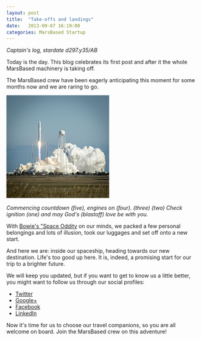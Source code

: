 ```yaml
---
layout: post
title:  "Take-offs and landings"
date:   2013-09-07 16:19:00
categories: MarsBased Startup
---
```


*Captain's log, stardate d297.y35/AB*

Today is the day. This blog celebrates its first post and after it the whole MarsBased machinery is taking off.

The MarsBased crew have been eagerly anticipating this moment for some months now and we are raring to go.

<!--more-->

<img src="/images/blog/post1.png" alt="Rocket Launch" title="Rocket Launch" class="img-circle img-right img-responsive" />

*Commencing countdown (five), engines on (four). (three) (two) Check ignition (one) and may God's (blastoff) love be with you.*

With <a href="https://www.youtube.com/watch?v=xcyuKUtgyZ8" title="David Bowie - Space Oddity" target="_blank">Bowie's "Space Oddity</a> on our minds, we packed a few personal belongings and lots of illusion, took our luggages and set off onto a new start.

And here we are: inside our spaceship, heading towards our new destination. Life's too good up here. It is, indeed, a promising start for our trip to a brighter future.

We will keep you updated, but if you want to get to know us a little better, you might want to follow us through our social profiles:

* <a href="https://twitter.com/MarsBased" title="MarsBased Twitter Profile" target="_blank">Twitter</a>
* <a href="http://plus.google.com/+Marsbased/" title="MarsBased on Google+" target="_blank">Google+</a>
* <a href="http://facebook.com/marsbased" title="MarsBased Facebook Profile" target="_blank">Facebook</a>
* <a href="http://www.linkedin.com/company/marsbased" title="MarsBased LinkedIn Profile" target="_blank">LinkedIn</a>

Now it's time for us to choose our travel companions, so you are all welcome on board. Join the MarsBased crew on this adventure!


